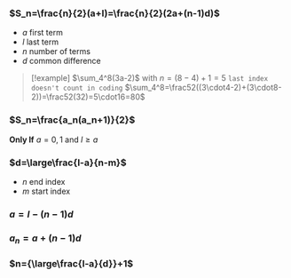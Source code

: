 ### $S_n=\frac{n}{2}(a+l)=\frac{n}{2}(2a+(n-1)d)$
- $a$ first term
- $l$ last term
- $n$ number of terms
- $d$ common difference
> [!example] $\sum_4^8(3a-2)$ with $n=(8-4)+1=5$ `last index doesn't count in coding`
> $\sum_4^8=\frac52((3\cdot4-2)+(3\cdot8-2))=\frac52(32)=5\cdot16=80$
### $S_n=\frac{a_n(a_n+1)}{2}$
**Only If** $a=0,1$ and $l\geq a$
### $d=\large\frac{l-a}{n-m}$
- $n$ end index
- $m$ start index
### $a=l-(n-1)d$
### $a_n=a+(n-1)d$
### $n={\large\frac{l-a}{d}}+1$

